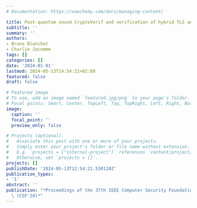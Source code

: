 ```yaml
---
# Documentation: https://wowchemy.com/docs/managing-content/

title: Post-quantum sound CryptoVerif and verification of hybrid TLS and SSH key-exchanges
subtitle: ''
summary: ''
authors:
- Bruno Blanchet
- Charlie Jacomme
tags: []
categories: []
date: '2024-01-01'
lastmod: 2024-05-13T14:54:21+02:00
featured: false
draft: false

# Featured image
# To use, add an image named `featured.jpg/png` to your page's folder.
# Focal points: Smart, Center, TopLeft, Top, TopRight, Left, Right, BottomLeft, Bottom, BottomRight.
image:
  caption: ''
  focal_point: ''
  preview_only: false

# Projects (optional).
#   Associate this post with one or more of your projects.
#   Simply enter your project's folder or file name without extension.
#   E.g. `projects = ["internal-project"]` references `content/project/deep-learning/index.md`.
#   Otherwise, set `projects = []`.
projects: []
publishDate: '2024-05-13T12:54:21.530110Z'
publication_types:
- '1'
abstract: ''
publication: "*Proceedings of the 37th IEEE Computer Security Foundations Symposium\
  \ (CSF'24)*"
---
```

